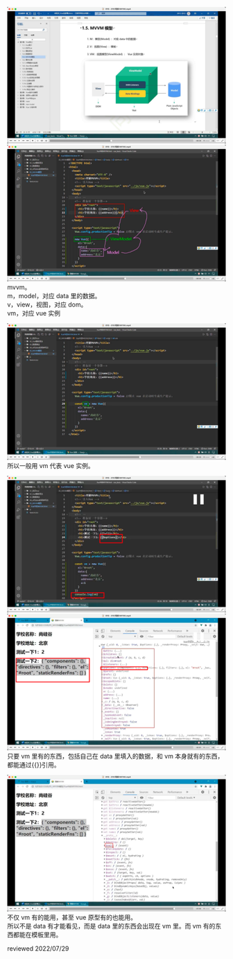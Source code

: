![](./img/2022-07-08-21-43-55.png)  
![](./img/2022-07-08-21-53-50.png)  
mvvm。  
m，model，对应 data 里的数据。  
v，view，视图，对应 dom。  
vm，对应 vue 实例

![](./img/2022-07-08-21-55-16.png)  
所以一般用 vm 代表 vue 实例。

![](./img/2022-07-08-22-02-39.png)  
![](./img/2022-07-08-22-05-43.png)  
只要 vm 里有的东西，包括自己在 data 里填入的数据，和 vm 本身就有的东西，都能通过{{}}引用。

![](./img/2022-07-08-22-06-22.png)  
不仅 vm 有的能用，甚至 vue 原型有的也能用。  
所以不是 data 有才能看见，而是 data 里的东西会出现在 vm 里。而 vm 有的东西都能在模板里用。

reviewed 2022/07/29
